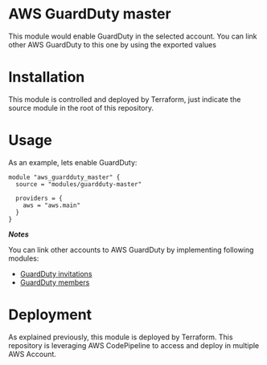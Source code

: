 # AWS GuardDuty master

This module would enable GuardDuty in the selected account. You can link other AWS GuardDuty to this one by using the exported values

# Installation

This module is controlled and deployed by Terraform, just indicate the source module in the root of this repository.

# Usage

As an example, lets enable GuardDuty:

```hcl
module "aws_guardduty_master" {
  source = "modules/guardduty-master"

  providers = {
    aws = "aws.main"
  }
}
```

***Notes***

You can link other accounts to AWS GuardDuty by implementing following modules:
- [GuardDuty invitations](../guardduty-invitation)
- [GuardDuty members](../guardduty-member)

# Deployment

As explained previously, this module is deployed by Terraform. This repository is leveraging AWS CodePipeline to access and deploy in multiple AWS Account.
